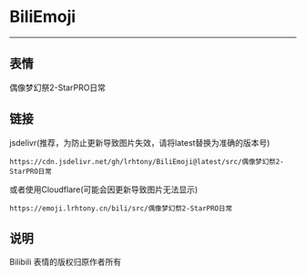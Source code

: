 # BiliEmoji
---
## 表情
偶像梦幻祭2-StarPRO日常
## 链接
jsdelivr(推荐，为防止更新导致图片失效，请将latest替换为准确的版本号)
```
https://cdn.jsdelivr.net/gh/lrhtony/BiliEmoji@latest/src/偶像梦幻祭2-StarPRO日常
```
或者使用Cloudflare(可能会因更新导致图片无法显示)
```
https://emoji.lrhtony.cn/bili/src/偶像梦幻祭2-StarPRO日常
```
## 说明
Bilibili 表情的版权归原作者所有
